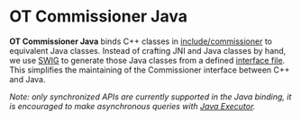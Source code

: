 # OT Commissioner Java

**OT Commissioner Java** binds C++ classes in [include/commissioner](../../include/commissioner) to equivalent Java classes. Instead of crafting JNI and Java classes by hand, we use [SWIG](http://www.swig.org) to generate those Java classes from a defined [interface file](./commissioner.i). This simplifies the maintaining of the Commissioner interface between C++ and Java.

_Note: only synchronized APIs are currently supported in the Java binding, it is encouraged to make asynchronous queries with [Java Executor](https://docs.oracle.com/javase/8/docs/api/java/util/concurrent/ExecutorService.html)._
